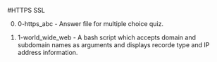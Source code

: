 #HTTPS SSL

0. 0-https_abc - Answer file for multiple choice quiz.

1. 1-world_wide_web - A bash script which accepts domain and subdomain names as arguments and displays recorde type and IP address information.
